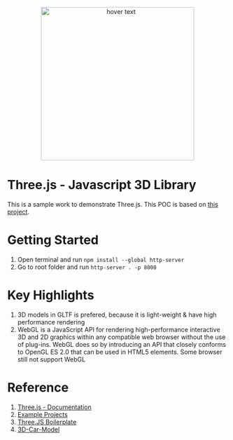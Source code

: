 <p align="center">
  <img src="https://blog.logrocket.com/wp-content/uploads/2020/12/threejs-geometries-materials.png" width="350" title="hover text">
</p>

# Three.js - Javascript 3D Library

This is a sample work to demonstrate Three.js. This POC is based on [this project](https://github.com/santosharron/3D-car-model).

# Getting Started

1. Open terminal and run `npm install --global http-server`
2. Go to root folder and run `http-server . -p 8000`

# Key Highlights

1. 3D models in GLTF is prefered, because it is light-weight & have high performance rendering
2. WebGL is a JavaScript API for rendering high-performance interactive 3D and 2D graphics within any compatible web browser without the use of plug-ins. WebGL does so by introducing an API that closely conforms to OpenGL ES 2.0 that can be used in HTML5 <canvas> elements. Some browser still not support WebGL
  
# Reference
1. [Three.js - Documentation](https://threejs.org/docs/index.html#manual/en/introduction/Creating-a-scene)
2. [Example Projects](https://threejs.org/examples/#webgl_animation_keyframes)
3. [Three.JS Boilerplate](https://github.com/paulmg/ThreeJS-Webpack-ES6-Boilerplate)
4. [3D-Car-Model](https://github.com/santosharron/3D-car-model)
